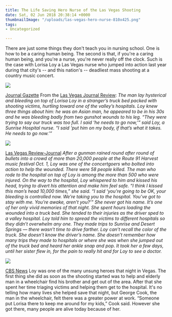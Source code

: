 ```yaml
---
title: The Life Saving Hero Nurse of the Las Vegas Shooting
date: Sat, 02 Jun 2018 20:38:14 +0000
thumbnailImage: "/uploads/las-vegas-hero-nurse-810x425.png"
tags:
- Uncategorized

---
```

There are just some things they don't teach you in nursing school. One is how to be a caring human being. The second is that, if you're a caring human being, and you're a nurse, you're never really off the clock. Such is the case with Lorisa Loy a Las Vegas nurse who jumped into action last year during that city's -- and this nation's -- deadliest mass shooting at a country music concert. 

![](http://newsattorneys.staging.wpengine.com/wp-content/uploads/2018/06/lorisa-loy-daughter.jpg)

 [Journal Gazette](http://www.journalgazette.net/news/local/20171008/city-native-hero-amid-chaos-in-las-vegas) From the [Las Vegas Journal Review](https://www.reviewjournal.com/crime/shootings/injured-nurse-did-all-she-could-to-treat-las-vegas-shooting-victims/): _The man lay hysterical and bleeding on top of Lorisa Loy in a stranger’s truck bed packed with shooting victims, hurtling toward one of the valley’s hospitals. Loy knew three things about him: he was an Asian man, he appeared to be in his 30s and he was bleeding badly from two gunshot wounds to his leg. “They were trying to say our truck was too full. I said ‘he needs to go now,’” said Loy, a Sunrise Hospital nurse. “I said ‘put him on my body, if that’s what it takes. He needs to go now.’”_ 

![](http://newsattorneys.staging.wpengine.com/wp-content/uploads/2018/06/lorisa-loy-posed-1024x683.jpg) 

[Las Vegas Review-Journal](https://www.reviewjournal.com/crime/shootings/injured-nurse-did-all-she-could-to-treat-las-vegas-shooting-victims/) _After a gunman rained round after round of bullets into a crowd of more than 20,000 people at the Route 91 Harvest music festival Oct. 1, Loy was one of the concertgoers who bolted into action to help the wounded. There were 58 people killed. The man who rode to the hospital on top of Loy is among the more than 500 who were injured. On the way to the hospital, Loy whispered to him and kissed his head, trying to divert his attention and make him feel safe. “I think I kissed this man’s head 10,000 times,” she said. “I said ‘you’re going to be OK, your bleeding is controlled now. We’re taking you to the hospital. You’ve got to stay with me. You’re awake, aren’t you?’” She never got his name. It’s one of her only vivid memories of that night. She spent hours loading the wounded into a truck bed. She tended to their injuries as the driver sped to a valley hospital. Loy told him to spread the victims to different hospitals so they didn’t overwhelm any one. They made trips to Sunrise and Desert Springs — there wasn’t time to drive farther. Loy can’t recall the color of the truck. She doesn’t know the driver’s name. She doesn’t remember how many trips they made to hospitals or where she was when she jumped out of the truck bed and heard her ankle snap and pop. It took her a few days, until her sister flew in, for the pain to really hit and for Loy to see a doctor._ 

![](http://newsattorneys.staging.wpengine.com/wp-content/uploads/2018/06/lorisa-loy-vegas-1024x538.jpg) 

[CBS News](https://www.cbsnews.com/news/las-vegas-shooting-nurse-and-man-in-wheelchair-recount-escape/) Loy was one of the many unsung heroes that night in Vegas. The first thing she did as soon as the shooting started was to help and elderly man in a wheelchair find his brother and get out of the area. After that she spent her time triaging victims and helping them get to the hospital. It's no telling how many lives she helped save that night, but George Cook, the man in the wheelchair, felt there was a greater power at work. “Someone put Lorisa there to keep me around for my kids,” Cook said. However she got there, many people are alive today because of her.